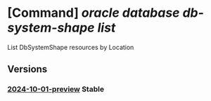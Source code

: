 # [Command] _oracle database db-system-shape list_

List DbSystemShape resources by Location

## Versions

### [2024-10-01-preview](/Resources/mgmt-plane/L3N1YnNjcmlwdGlvbnMve30vcHJvdmlkZXJzL29yYWNsZS5kYXRhYmFzZS9sb2NhdGlvbnMve30vZGJzeXN0ZW1zaGFwZXM=/2024-10-01-preview.xml) **Stable**

<!-- mgmt-plane /subscriptions/{}/providers/oracle.database/locations/{}/dbsystemshapes 2024-10-01-preview -->
